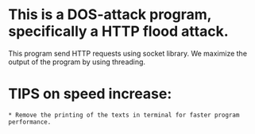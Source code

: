 # This is a DOS-attack program, specifically a HTTP flood attack. 

This program send HTTP requests using socket library.
We maximize the output of the program by using threading. 

# TIPS on speed increase:
    * Remove the printing of the texts in terminal for faster program performance.